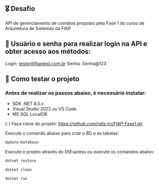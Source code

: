 ## 🎖️ Desafio
API de gerenciamento de contatos proposto pela Fase 1 do curso de Arquitetura de Sistemas da FIAP

## 🔑 Usuário e senha para realizar login na API e obter acesso aos métodos:
Login: tester@fiaptest.com.br
Senha: Senha@123

## 🧪 Como testar o projeto

### Antes de realizar os passos abaixo, é necessário instalar:
- SDK .NET 8.0.x
- Visual Studio 2022 ou VS Code
- MS SQL LocalDB

[-] Faça clone do projeto:
https://github.com/rafa-trr/FIAP-Fase1.git

Execute o comando abaixo para criar o BD e as tabelas:

```powershell
Update-Database
```

Execute o projeto através do IISExpress ou execute os comandos abaixo:

```powershell
dotnet restore
```

```powershell
dotnet clean
```

```powershell
dotnet run
